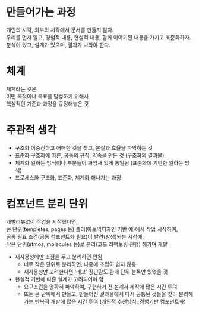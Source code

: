 # 만들어가는 과정

개인의 시각, 외부의 시각에서 문서를 만들지 말자.  
우리를 먼저 알고, 경험적 내용, 현실적 내용, 함께 이야기된 내용을 가지고 표준화하자.  
분석이 있고, 설계가 있으며, 결과가 나와야 한다.

# 체계

체계라는 것은  
어떤 목적이나 목표를 달성하기 위해서  
핵심적인 기준과 과정을 규정해놓은 것

# 주관적 생각

- 구조화
  어중간하고 애매한 것을 찾고, 본질과 효율을 파악하는 것
- 표준화
  구조화에 따른, 공동의 규칙, 약속을 만든 것 (구조화의 결과물)
- 체계화
  일하는 방식이나 부분들이 짜임새 있게 통일됨 (표준화에 기반한 일하는 방식)
- 프로세스화
  구조화, 표준화, 체계화 해나가는 과정

# 컴포넌트 분리 단위

개발리뷰없이 작업을 시작했다면,  
큰 단위(templetes, pages 등) 폴더(아토믹디자인 기반 예)에서 작업 시작하여,  
공통 필요 조건(공통 컴포넌트화 필요)이 발견(발생)되는 시점에,  
작은 단위(atmos, molecules 등)로 분리(코드 리팩토링 진행) 해가며 개발

- 재사용성에만 초점을 두고 분리하면 안됨
  - 너무 작은 단위로 분리하면, 나중에 조립이 쉽지 않음
  - 재사용성만 고려한다면 '레고' 장난감도 한개 단위 블록만 있었을 것
- 현실적 기반에 따흔 설계가 고려되어야 함
  - 요구조건을 명확히 파악하여, 구현하기 전 설계서 제작에 많은 시간 투여
  - 또는 큰 단위에서 만들고, 만들어진 결과물에서 다시 공통된 것들을 찾아 분리해가는 반복적 개발에 많은 시간 투여 (개인적 추천방식, 경험기반 컴포넌트화)
